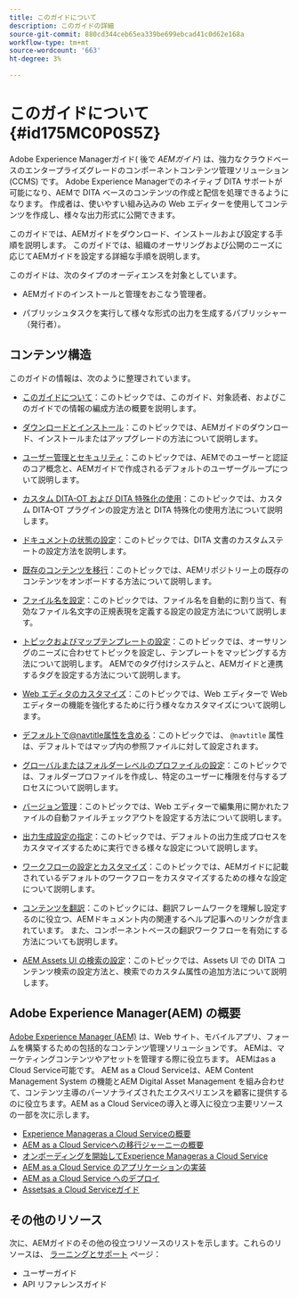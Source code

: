 ```yaml
---
title: このガイドについて
description: このガイドの詳細
source-git-commit: 880cd344ceb65ea339be699ebcad41c0d62e168a
workflow-type: tm+mt
source-wordcount: '663'
ht-degree: 3%

---
```


# このガイドについて {#id175MC0P0S5Z}

Adobe Experience Managerガイド\( 後で *AEMガイド*\) は、強力なクラウドベースのエンタープライズグレードのコンポーネントコンテンツ管理ソリューション (CCMS\) です。 Adobe Experience Managerでのネイティブ DITA サポートが可能になり、AEMで DITA ベースのコンテンツの作成と配信を処理できるようになります。 作成者は、使いやすい組み込みの Web エディターを使用してコンテンツを作成し、様々な出力形式に公開できます。

このガイドでは、AEMガイドをダウンロード、インストールおよび設定する手順を説明します。 このガイドでは、組織のオーサリングおよび公開のニーズに応じてAEMガイドを設定する詳細な手順を説明します。

このガイドは、次のタイプのオーディエンスを対象としています。

- AEMガイドのインストールと管理をおこなう管理者。

- パブリッシュタスクを実行して様々な形式の出力を生成するパブリッシャー（発行者）。


## コンテンツ構造

このガイドの情報は、次のように整理されています。

- [このガイドについて](#id175MC0P0S5Z)：このトピックでは、このガイド、対象読者、およびこのガイドでの情報の編成方法の概要を説明します。

- [ダウンロードとインストール](download-install.md#)：このトピックでは、AEMガイドのダウンロード、インストールまたはアップグレードの方法について説明します。

- [ユーザー管理とセキュリティ](user-admin-sec.md#)：このトピックでは、AEMでのユーザーと認証のコア概念と、AEMガイドで作成されるデフォルトのユーザーグループについて説明します。

- [カスタム DITA-OT および DITA 特殊化の使用](dita-ot-specialization.md#)：このトピックでは、カスタム DITA-OT プラグインの設定方法と DITA 特殊化の使用方法について説明します。

- [ドキュメントの状態の設定](customize-doc-state.md#)：このトピックでは、DITA 文書のカスタムステートの設定方法を説明します。

- [既存のコンテンツを移行](migrate-content.md#)：このトピックでは、AEMリポジトリー上の既存のコンテンツをオンボードする方法について説明します。

- [ファイル名を設定](conf-file-names.md#)：このトピックでは、ファイル名を自動的に割り当て、有効なファイル名文字の正規表現を定義する設定の設定方法について説明します。

- [トピックおよびマップテンプレートの設定](conf-template-tags.md#)：このトピックでは、オーサリングのニーズに合わせてトピックを設定し、テンプレートをマッピングする方法について説明します。 AEMでのタグ付けシステムと、AEMガイドと連携するタグを設定する方法について説明します。

- [Web エディタのカスタマイズ](conf-web-editor.md#)：このトピックでは、Web エディターで Web エディターの機能を強化するために行う様々なカスタマイズについて説明します。

- [デフォルトで@navtitle属性を含める](auto-add-navtitle.md#)：このトピックでは、 `@navtitle` 属性は、デフォルトではマップ内の参照ファイルに対して設定されます。

- [グローバルまたはフォルダーレベルのプロファイルの設定](conf-folder-level.md#)：このトピックでは、フォルダープロファイルを作成し、特定のユーザーに権限を付与するプロセスについて説明します。

- [バージョン管理](version-management.md#)：このトピックでは、Web エディターで編集用に開かれたファイルの自動ファイルチェックアウトを設定する方法について説明します。

- [出力生成設定の指定](conf-output-generation.md#)：このトピックでは、デフォルトの出力生成プロセスをカスタマイズするために実行できる様々な設定について説明します。

- [ワークフローの設定とカスタマイズ](customize-workflows.md#)：このトピックでは、AEMガイドに記載されているデフォルトのワークフローをカスタマイズするための様々な設定について説明します。

- [コンテンツを翻訳](translation.md#)：このトピックには、翻訳フレームワークを理解し設定するのに役立つ、AEMドキュメント内の関連するヘルプ記事へのリンクが含まれています。 また、コンポーネントベースの翻訳ワークフローを有効にする方法についても説明します。

- [AEM Assets UI の検索の設定](conf-dita-search.md#)：このトピックでは、Assets UI での DITA コンテンツ検索の設定方法と、検索でのカスタム属性の追加方法について説明します。


## Adobe Experience Manager\(AEM\) の概要

[Adobe Experience Manager \(AEM\)](https://business.adobe.com/jp/products/experience-manager/adobe-experience-manager.html) は、Web サイト、モバイルアプリ、フォームを構築するための包括的なコンテンツ管理ソリューションです。 AEMは、マーケティングコンテンツやアセットを管理する際に役立ちます。 AEMはas a Cloud Service可能です。 AEM as a Cloud Serviceは、AEM Content Management System の機能とAEM Digital Asset Management を組み合わせて、コンテンツ主導のパーソナライズされたエクスペリエンスを顧客に提供するのに役立ちます。AEM as a Cloud Serviceの導入と導入に役立つ主要リソースの一部を次に示します。

- [Experience Manageras a Cloud Serviceの概要](https://experienceleague.adobe.com/docs/experience-manager-cloud-service/content/home.html?lang=en)
- [AEM as a Cloud Serviceへの移行ジャーニーの概要](https://experienceleague.adobe.com/docs/experience-manager-cloud-service/content/migration-journey/getting-started.html?lang=en)
- [オンボーディングを開始してExperience Manageras a Cloud Service](https://experienceleague.adobe.com/docs/experience-manager-cloud-service/content/onboarding/home.html?lang=enhttps://experienceleague.adobe.com/docs/experience-manager-cloud-service/moving/home.html?lang=en)
- [AEM as a Cloud Service のアプリケーションの実装](https://experienceleague.adobe.com/docs/experience-manager-cloud-service/implementing/home.html?lang=ja)
- [AEM as a Cloud Service へのデプロイ](https://experienceleague.adobe.com/docs/experience-manager-cloud-service/content/implementing/deploying/overview.html?lang=ja)
- [Assetsas a Cloud Serviceガイド](https://experienceleague.adobe.com/docs/experience-manager-cloud-service/content/assets/home.html?lang=ja)

## その他のリソース

次に、AEMガイドのその他の役立つリソースのリストを示します。これらのリソースは、 [ラーニングとサポート](https://helpx.adobe.com/support/xml-documentation-for-experience-manager.html) ページ：

- ユーザーガイド
- API リファレンスガイド
